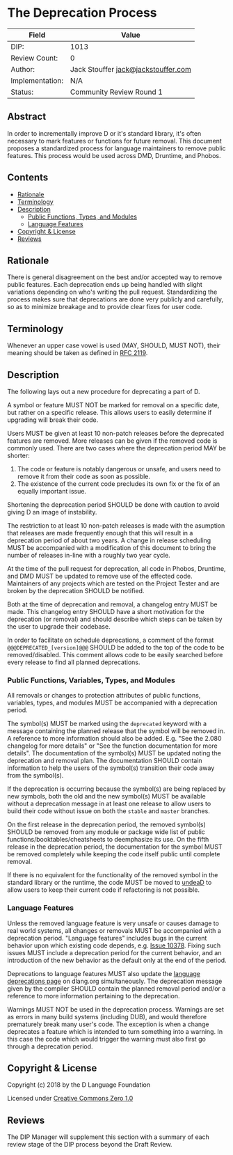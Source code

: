 # The Deprecation Process

| Field           | Value                                                           |
|-----------------|-----------------------------------------------------------------|
| DIP:            | 1013                                                            |
| Review Count:   | 0                                                               |
| Author:         | Jack Stouffer <jack@jackstouffer.com>                           |
| Implementation: | N/A                                                             |
| Status:         | Community Review Round 1                                        |

## Abstract

In order to incrementally improve D or it's standard library, it's often necessary to
mark features or functions for future removal. This document proposes a standardized
process for language maintainers to remove public features. This process would be
used across DMD, Druntime, and Phobos.

## Contents
* [Rationale](#rationale)
* [Terminology](#terminology)
* [Description](#description)
    * [Public Functions, Types, and Modules](#public-functions-types-and-modules)
    * [Language Features](#language-features)
* [Copyright & License](#copyright--license)
* [Reviews](#reviews)

## Rationale

There is general disagreement on the best and/or accepted way to remove public
features. Each deprecation ends up being handled with slight variations depending on
who's writing the pull request. Standardizing the process makes sure that
deprecations are done very publicly and carefully, so as to minimize breakage and
to provide clear fixes for user code.

## Terminology

Whenever an upper case vowel is used (MAY, SHOULD, MUST NOT), their meaning should be
taken as defined in [RFC 2119](https://tools.ietf.org/html/rfc2119).

## Description

The following lays out a new procedure for deprecating a part of D.

A symbol or feature MUST NOT be marked for removal on a specific date, but rather on a
specific release. This allows users to easily determine if upgrading will break their
code.

Users MUST be given at least 10 non-patch releases before the deprecated features
are removed. More releases can be given if the removed code is commonly used.
There are two cases where the deprecation period MAY be shorter:

1. The code or feature is notably dangerous or unsafe, and users need to remove
it from their code as soon as possible.
2. The existence of the current code precludes its own fix or the fix of an equally
important issue.

Shortening the deprecation period SHOULD be done with caution to avoid giving D
an image of instability.

The restriction to at least 10 non-patch releases is made with the asumption that
releases are made frequently enough that this will result in a deprecation period
of about two years. A change in release scheduling MUST be accompanied with a
modification of this document to bring the number of releases in-line with a
roughly two year cycle.

At the time of the pull request for deprecation, all code in Phobos, Druntime,
and DMD MUST be updated to remove use of the effected code. Maintainers of any
projects which are tested on the Project Tester and are broken by the deprecation
SHOULD be notified.

Both at the time of deprecation and removal, a changelog entry MUST be made. This
changelog entry SHOULD have a short motivation for the deprecation (or removal)
and should describe which steps can be taken by the user to upgrade their codebase.

In order to facilitate on schedule deprecations, a comment of the format
`@@@DEPRECATED_[version]@@@` SHOULD be added to the top of the code to be removed/disabled.
This comment allows code to be easily searched before every release to
find all planned deprecations.

### Public Functions, Variables, Types, and Modules

All removals or changes to protection attributes of public functions,
variables, types, and modules MUST be accompanied with a deprecation period.

The symbol(s) MUST be marked using the `deprecated` keyword with a message containing
the planned release that the symbol will be removed in. A reference to more information
should also be added. E.g. "See the 2.080 changelog for more details" or "See the function
documentation for more details". The documentation of the symbol(s) MUST be updated noting the
deprecation and removal plan. The documentation SHOULD contain information to help
the users of the symbol(s) transition their code away from the symbol(s).

If the deprecation is occurring because the symbol(s) are being replaced by new
symbols, both the old and the new symbol(s) MUST be available without a
deprecation message in at least one release to allow users to build their code
without issue on both the `stable` and `master` branches.

On the first release in the deprecation period, the removed symbol(s) SHOULD
be removed from any module or package wide list of public functions/booktables/cheatsheets
to deemphasize its use. On the fifth release in the deprecation period, the documentation
for the symbol MUST be removed completely while keeping the code itself public until
complete removal.

If there is no equivalent for the functionality of the removed symbol in the
standard library or the runtime, the code MUST be moved to
[undeaD](https://github.com/dlang/undeaD) to allow users to keep their current
code if refactoring is not possible.

### Language Features

Unless the removed language feature is very unsafe or causes damage to real
world systems, all changes or removals MUST be accompanied with a deprecation
period. "Language features" includes bugs in the current behavior upon which
existing code depends, e.g. [Issue 10378](https://issues.dlang.org/show_bug.cgi?id=10378).
Fixing such issues MUST include a deprecation period for the current behavior,
and an introduction of the new behavior as the default only at the end of the
period.

Deprecations to language features MUST also update the [language deprecations
page](https://dlang.org/deprecate.html) on dlang.org simultaneously. The deprecation
message given by the compiler SHOULD contain the planned removal period and/or a
reference to more information pertaining to the deprecation.

Warnings MUST NOT be used in the deprecation process. Warnings are set as errors
in many build systems (including DUB), and would therefore prematurely break many
user's code. The exception is when a change deprecates a feature which is intended
to turn something into a warning. In this case the code which would trigger the
warning must also first go through a deprecation period.

## Copyright & License

Copyright (c) 2018 by the D Language Foundation

Licensed under [Creative Commons Zero 1.0](https://creativecommons.org/publicdomain/zero/1.0/legalcode.txt)

## Reviews

The DIP Manager will supplement this section with a summary of each review stage
of the DIP process beyond the Draft Review.
